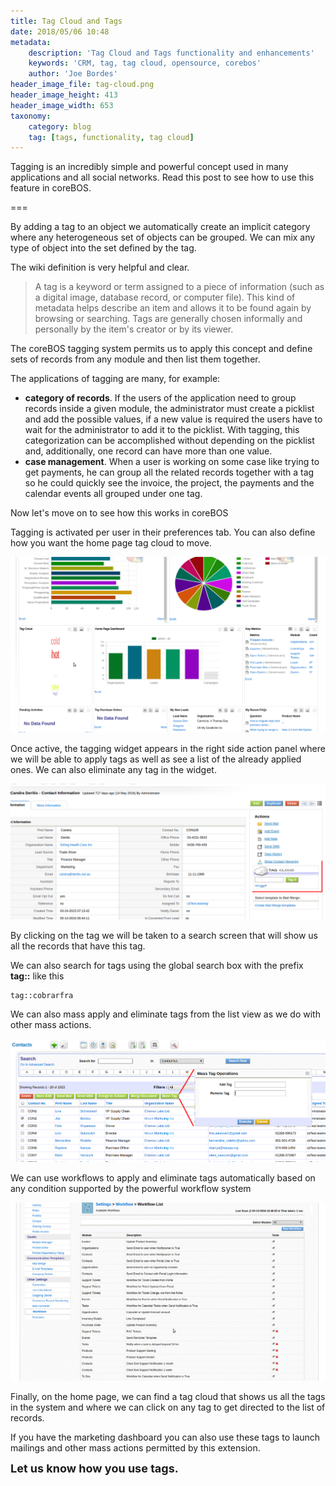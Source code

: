 ```yaml
---
title: Tag Cloud and Tags
date: 2018/05/06 10:48
metadata:
    description: 'Tag Cloud and Tags functionality and enhancements'
    keywords: 'CRM, tag, tag cloud, opensource, corebos'
    author: 'Joe Bordes'
header_image_file: tag-cloud.png
header_image_height: 413
header_image_width: 653
taxonomy:
    category: blog
    tag: [tags, functionality, tag cloud]
---
```


Tagging is an incredibly simple and powerful concept used in many applications and all social networks. Read this post to see how to use this feature in coreBOS.

===

By adding a tag to an object we automatically create an implicit category where any heterogeneous set of objects can be grouped. We can mix any type of object into the set defined by the tag.

The wiki definition is very helpful and clear.

> A tag is a keyword or term assigned to a piece of information (such as a digital image, database record, or computer file). This kind of metadata helps describe an item and allows it to be found again by browsing or searching. Tags are generally chosen informally and personally by the item's creator or by its viewer.

The coreBOS tagging system permits us to apply this concept and define sets of records from any module and then list them together.

The applications of tagging are many, for example:

 - **category of records**. If the users of the application need to group records inside a given module, the administrator must create a picklist and add the possible values, if a new value is required the users have to wait for the administrator to add it to the picklist. With tagging, this categorization can be accomplished without depending on the picklist and, additionally, one record can have more than one value.
 - **case management**. When a user is working on some case like trying to get payments, he can group all the related records together with a tag so he could quickly see the invoice, the project, the payments and the calendar events all grouped under one tag.

Now let's move on to see how this works in coreBOS

Tagging is activated per user in their preferences tab. You can also define how you want the home page tag cloud to move.

![Tag Cloud Config](TagCloudConfig.gif)

Once active, the tagging widget appears in the right side action panel where we will be able to apply tags as well as see a list of the already applied ones. We can also eliminate any tag in the widget.

![Tag Managment](TagManagment.png)

By clicking on the tag we will be taken to a search screen that will show us all the records that have this tag.

We can also search for tags using the global search box with the prefix **tag::** like this

```
tag::cobrarfra
```

We can also mass apply and eliminate tags from the list view as we do with other mass actions.

![Mass Tag action](MassTag.png)

We can use workflows to apply and eliminate tags automatically based on any condition supported by the powerful workflow system

![Tag workflow task](TagWorkflow.gif)

Finally, on the home page, we can find a tag cloud that shows us all the tags in the system and where we can click on any tag to get directed to the list of records.

If you have the marketing dashboard you can also use these tags to launch mailings and other mass actions permitted by this extension.

**<span style="font-size:large">Let us know how you use tags.</span>**

